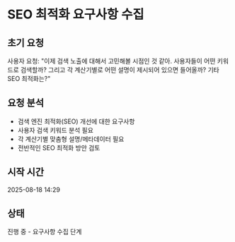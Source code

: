 # SEO 최적화 요구사항 수집

## 초기 요청
사용자 요청: "이제 검색 노출에 대해서 고민해볼 시점인 것 같아. 사용자들이 어떤 키워드로 검색할까? 그리고 각 계산기별로 어떤 설명이 제시되어 있으면 들어올까? 기타 SEO 최적화는?"

## 요청 분석
- 검색 엔진 최적화(SEO) 개선에 대한 요구사항
- 사용자 검색 키워드 분석 필요
- 각 계산기별 맞춤형 설명/메타데이터 필요
- 전반적인 SEO 최적화 방안 검토

## 시작 시간
2025-08-18 14:29

## 상태
진행 중 - 요구사항 수집 단계